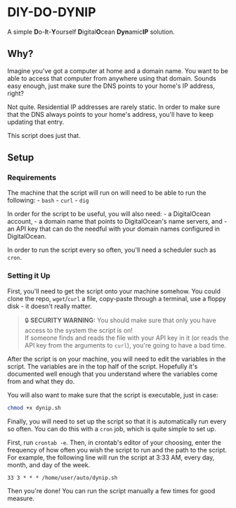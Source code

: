 # DIY-DO-DYNIP

A simple **D**o-**I**t-**Y**ourself **D**igital**O**cean **Dyn**amic**IP** solution.

## Why?

Imagine you've got a computer at home and a domain name.
You want to be able to access that computer from anywhere using that domain.
Sounds easy enough, just make sure the DNS points to your home's IP address, right?

Not quite. Residential IP addresses are rarely static.
In order to make sure that the DNS always points to your home's address, you'll have to keep updating that entry.

This script does just that.

## Setup

### Requirements

The machine that the script will run on will need to be able to run the following:
    - `bash`
    - `curl`
    - `dig`

In order for the script to be useful, you will also need:
    - a DigitalOcean account,
    - a domain name that points to DigitalOcean's name servers, and
    - an API key that can do the needful with your domain names configured in DigitalOcean.

In order to run the script every so often, you'll need a scheduler such as `cron`.

### Setting it Up

First, you'll need to get the script onto your machine somehow.
You could clone the repo, `wget`/`curl` a file, copy-paste through a terminal, use a floppy disk - it doesn't really matter.

> :lock: **SECURITY WARNING:**  You should make sure that only you have access to the system the script is on!  
> If someone finds and reads the file with your API key in it (or reads the API key from the arguments to `curl`), you're going to have a bad time.

After the script is on your machine, you will need to edit the variables in the script.
The variables are in the top half of the script.
Hopefully it's documented well enough that you understand where the variables come from and what they do.

You will also want to make sure that the script is executable, just in case:
```sh
chmod +x dynip.sh
```

Finally, you will need to set up the script so that it is automatically run every so often.
You can do this with a `cron` job, which is quite simple to set up.

First, run `crontab -e`. Then, in crontab's editor of your choosing, enter the frequency of how often you wish the script to run and the path to the script.
For example, the following line will run the script at 3:33 AM, every day, month, and day of the week.
```
33 3 * * * /home/user/auto/dynip.sh
```

Then you're done! You can run the script manually a few times for good measure.

